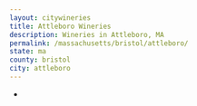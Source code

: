 ```yaml
---
layout: citywineries
title: Attleboro Wineries
description: Wineries in Attleboro, MA
permalink: /massachusetts/bristol/attleboro/
state: ma
county: bristol
city: attleboro
---
```

-
